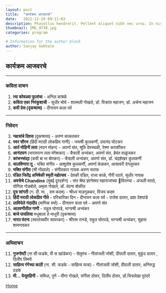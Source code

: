 ```yaml
---
layout: post
title:  "कार्यक्रम आजवरचे"
date:   2022-12-20 09:11:03
description: Phasellus hendrerit. Pellent aliquet nibh nec urna. In nis aliquet vel, dapibus id,mattis.
thumbnail: IMG_9738.jpg
categories: program

# Information for the author block
author: Sanjay Gokhale
---
```



<!--### Ut Labore et Dolore-->

<!--Ex ea commodo consequat. Duis aute irure dolor in reprehenderit in voluptate velit esse cillum dolore eu fugiat nulla pariatur. Excepteur sint occaecat cupidatat non proident, sunt in culpa qui officia deserunt mollit anim id est laborum. Lorem ipsum dolor sit amet:-->

## कार्यक्रम आजवरचे

- - -

### कविता वाचन

1. **त्या  कोवळ्या फुलांचा** - अनिल कांबळे
2. **कविता एका निरंकुशाची** - सुधीर मोघे - शाल्मली गोखले, डॉ. विक्रांत महाजन, डॉ. अर्चना महाजन
3. **कवी ग्रेस (दृकश्राव्य)** - दीनायन कला पर्व 

- - -

### निवेदन

3. **नक्षत्रांचे दिवस** (दृकश्राव्य) - अरुण काकतकर
4. **स्वर सौरभ** (हिंदी मराठी लोकप्रिय गाणी) - जयश्री कुलकर्णी, दयानंद घोटकर
5. **आर्त मोहिनी लता** (मदन मोहन) - अपर्णा संत, श्रुति देवस्थळी, रेश्मा कापशीकर
6. **आनंदघन** (भारतरत्न लता मंगेशकर) - चैत्राली अभ्यंकर, अपर्णा संत, हेमंत वाळुंजकर
7. **कांचनसंद्या** (कवी बा भा बोरकर) - चैत्राली अभ्यंकर, अपर्णा संत, डॉ. चंद्रशेखर कुलकर्णी 
8. **चालविणारा तू** - भक्ति संगीत - आशुतोष कुलकर्णी, अपर्णा केळकर, आसावरी देगलुरकर
9. **भक्ति संगीत** (श्री गोंदवले) - संगीतकार गायक अरुण सराफ
9. **पंडित जितेंद्र अभिषेकी स्मृती महोत्सव** - देवकी पंडित, राजा काळे, गौरी पठारे, सुधीर नायक
14. **अवसेचे Chandine** (मुंबई दूरदर्शन) - संत श्रेष्ठ ज्ञानेश्वर महाराजांच्या विराण्या - अंजली मराठे, योगिता गोडबोले, अमृता गोखले,  डॉ. वंदना बोकील
15. **पुत्र सांगती** (ग. दी. मा. , राम कदम) - श्रीधर माडगुळकर, विजय कदम
16. **हिंदी मराठी लोकप्रिय गीते** - परिचारिका दिन - दीनायन कला पर्व  - राजेश दातार, प्रज्ञा देशपांडे
17. **लावियेले नंदादीप** (माणिक वर्मा) - दीनायन कला पर्व - अपर्णा संत
18. **आठवणीतील गाणी** - राहुल घोरपडे, भाग्यश्री अभ्यंकर
19.  **बाजे पायलिया** मधुबाला ते माधुरी (दृकश्राव्य)
20. **भारत वंदना** (स्वातंत्र्यवीर सावरकर) - श्रीराम रानडे, राहुल घोरपडे, भाग्यश्री अभ्यंकर, सुहास शामगावकर

- - -

### अभिवाचन 

11. **गुजगोष्टी** (ना सी फडके, वी स खांडेकर) - सेतुमंच - गीतांजली जोशी, दीपाली दातार, मुकुंद दातार , दिलीप लिमये
12. **साहित्य गंगेच्या काठी** (ना. सी. फडके - साहित्य यात्रा) - गीतांजली जोशी, दीपाली दातार, अनिरुद्ध दडके 
13. **मी... येसूवहिनी** - समिधा, पुणे - वीणा गोखले, संगीता ठोसर, दिलीप ठोसर, डॉ.चित्रलेखा पुरंदरे



<a href="{{ site.url }}">Home</a>


[link1]: example.net
[link2]: example.com
[link3]: example.org
